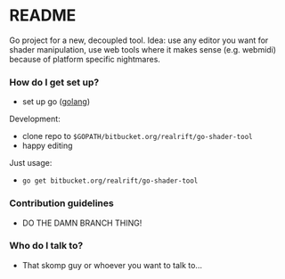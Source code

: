 # README #

Go project for a new, decoupled tool. Idea: use any editor you want for shader manipulation, use web tools where it makes sense (e.g. webmidi) because of platform specific nightmares.

### How do I get set up? ###

* set up go ([golang](https://golang.org/doc/install))

Development:

* clone repo to `$GOPATH/bitbucket.org/realrift/go-shader-tool`
* happy editing

Just usage:

* `go get bitbucket.org/realrift/go-shader-tool`


### Contribution guidelines ###

* DO THE DAMN BRANCH THING!

### Who do I talk to? ###

* That skomp guy or whoever you want to talk to...